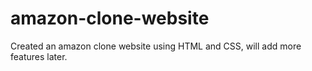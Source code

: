 # amazon-clone-website
Created an amazon clone website using HTML and CSS, will add more features later.
